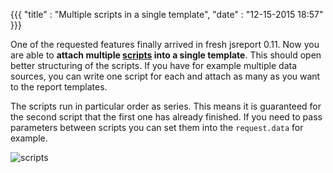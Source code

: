 {{{
    "title"    : "Multiple scripts in a single template",
    "date"     : "12-15-2015 18:57"
}}}

One of the requested features finally arrived in fresh jsreport 0.11. Now you are able to **attach multiple [scripts](/learn/scripts) into a single template**. This  should open better structuring of the scripts. If you have for example multiple data sources, you can write one script for each and attach as many as you want to the report templates.

The scripts run in particular order as series. This means it is guaranteed for the second script that the first one has already finished. If you need to pass parameters between scripts you can set them into the `request.data` for example.

![scripts](https://jsreport.net/blog/scripts.gif)
